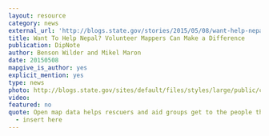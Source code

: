 ```yaml
---
layout: resource
category: news
external_url: 'http://blogs.state.gov/stories/2015/05/08/want-help-nepal-volunteer-mappers-can-make-difference'
title: Want To Help Nepal? Volunteer Mappers Can Make a Difference
publication: DipNote
author: Benson Wilder and Mikel Maron
date: 20150508
mapgive_is_author: yes
explicit_mention: yes
type: news
photo: http://blogs.state.gov/sites/default/files/styles/large/public/contributed_images/2015_0507_Nepal_CarCrushed.jpg?itok=7Twz17Bx
video:
featured: no 
quote: Open map data helps rescuers and aid groups get to the people they need to help. In Nepal, updated OpenStreetMap data are being used for logistics and planning by operational responders and by organizations supporting them with maps and analysis.
  - insert here
---
```

